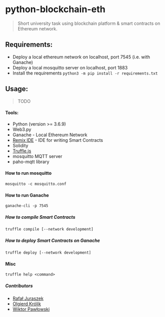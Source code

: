 # python-blockchain-eth
> Short university task using blockchain platform & smart contracts on Ethereum network.

## Requirements:
* Deploy a local ethereum network on localhost, port 7545 (i.e. with Ganache)
* Deploy a local mosquitto server on localhost, port 1883
* Install the requirements `python3 -m pip install -r requirements.txt`

## Usage:
> TODO

#### Tools:
* Python (version >= 3.6.9)
* Web3.py
* Ganache - Local Ethereum Network
* [Remix IDE](https://remix.ethereum.org/) - IDE for writing Smart Contracts
* Solidity
* [Truffle.js](https://www.trufflesuite.com/)
* mosquitto MQTT server
* paho-mqtt library

#### How to run mosquitto
```
mosquitto -c mosquitto.conf
```

#### How to run Ganache
```
ganache-cli -p 7545
```

##### How to compile Smart Contracts
```
truffle compile [--network development]
```

##### How to deploy Smart Contracts on Ganache
```
truffle deploy [--network development]
```

#### Misc
```
truffle help <command>
```

##### Contributors

* [Rafał Juraszek](http://github.com/RafalJuraszek)
* [Olgierd Królik](http://github.com/olliekrk)
* [Wiktor Pawłowski](http://github.com/wiktor145)
